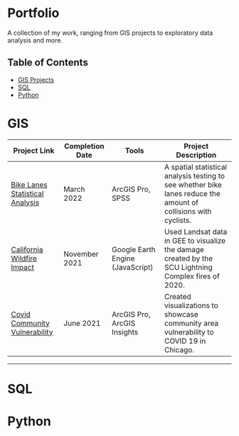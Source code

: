 # Portfolio
A collection of my work, ranging from GIS projects to exploratory data analysis and more. 

## Table of Contents
- [GIS Projects](#gis)
- [SQL](#sql)
- [Python](#python)

# GIS

| Project Link | Completion Date | Tools | Project Description | 
|---|---|---|---|
| [Bike Lanes Statistical Analysis](https://github.com/jennovist/bike_lanes_analysis) | March 2022 | ArcGIS Pro, SPSS | A spatial statistical analysis testing to see whether bike lanes reduce the amount of collisions with cyclists. |
| [California Wildfire Impact](https://github.com/jennovist/wildfire_impact_analysis) | November 2021 | Google Earth Engine (JavaScript) | Used Landsat data in GEE to visualize the damage created by the SCU Lightning Complex fires of 2020. |
| [Covid Community Vulnerability](https://github.com/jennovist/covid_community_vulnerability) | June 2021  | ArcGIS Pro, ArcGIS Insights | Created visualizations to showcase community area vulnerability to COVID 19 in Chicago. |

***

# SQL


# Python
